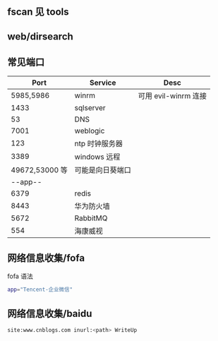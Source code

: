 ## fscan 见 tools

## web/dirsearch

## 常见端口

| Port           | Service          | Desc                 |
| -------------- | ---------------- | -------------------- |
| 5985,5986      | winrm            | 可用 evil-winrm 连接 |
| 1433           | sqlserver        |
| 53             | DNS              |
| 7001           | weblogic         |
| 123            | ntp 时钟服务器   |
| 3389           | windows 远程     |
| 49672,53000 等 | 可能是向日葵端口 |
| --app--        |
| 6379           | redis            |
| 8443           | 华为防火墙       |
| 5672           | RabbitMQ         |
| 554            | 海康威视         |

## 网络信息收集/fofa

fofa 语法

```sh
app="Tencent-企业微信"
```

## 网络信息收集/baidu

```bash
site:www.cnblogs.com inurl:<path> WriteUp
```
